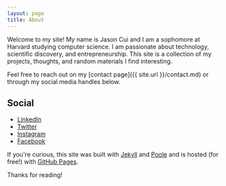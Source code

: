 ```yaml
---
layout: page
title: About
---
```


Welcome to my site! My name is Jason Cui and I am a sophomore at Harvard studying computer science. I am passionate about technology, scientific discovery, and entrepreneurship. This site is a collection of my projects, thoughts, and random materials I find interesting.

Feel free to reach out on my [contact page]({{ site.url }}/contact.md) or through my social media handles below.

## Social

* [LinkedIn](https://www.linkedin.com/in/jasonscui)
* [Twitter](https://www.twitter.com/JasonSCui)
* [Instagram](https://www.instagram.com/JasonSCui)
* [Facebook](https://www.facebook.com/JasonSCui)

If you're curious, this site was built with [Jekyll](http://jekyllrb.com) and [Poole](http://getpoole.com/) and is hosted (for free!) with [GitHub Pages](https://pages.github.com).

Thanks for reading!
